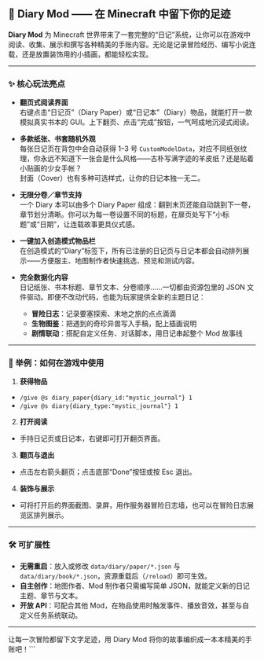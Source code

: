 ## 📖 Diary Mod —— 在 Minecraft 中留下你的足迹

**Diary Mod** 为 Minecraft 世界带来了一套完整的“日记”系统，让你可以在游戏中阅读、收集、展示和撰写各种精美的手账内容。无论是记录冒险经历、编写小说连载，还是放置装饰用的小插画，都能轻松实现。

---

### ✨ 核心玩法亮点

- **翻页式阅读界面**  
  右键点击“日记页”（Diary Paper）或“日记本”（Diary）物品，就能打开一款模拟真实书本的 GUI。上下翻页、点击“完成”按钮，一气呵成地沉浸式阅读。

- **多款纸张、书套随机外观**  
  每张日记页在背包中会自动获得 1–3 号 `CustomModelData`，对应不同纸张纹理，你永远不知道下一张会是什么风格——古朴写满字迹的羊皮纸？还是贴着小贴画的少女手帐？  
  封面（Cover）也有多种可选样式，让你的日记本独一无二。

- **无限分卷／章节支持**  
  一个 Diary 本可以由多个 Diary Paper 组成：翻到末页还能自动跳到下一卷，章节划分清晰。你可以为每一卷设置不同的标题，在扉页处写下“小标题”或“日期”，让连载故事更具仪式感。

- **一键加入创造模式物品栏**  
  在创造模式的“Diary”标签下，所有已注册的日记页与日记本都会自动排列展示——方便服主、地图制作者快速挑选、预览和测试内容。

- **完全数据化内容**  
  日记纸张、书本标题、章节文本、分卷顺序……一切都由资源包里的 JSON 文件驱动。即便不改动代码，也能为玩家提供全新的主题日记：
  - **冒险日志**：记录要塞探索、末地之旅的点点滴滴
  - **生物图鉴**：把遇到的奇珍异兽写入手稿，配上插画说明
  - **剧情联动**：搭配自定义任务、对话脚本，用日记串起整个 Mod 故事线

---

### 🎲 举例：如何在游戏中使用

1. **获得物品**
  - `/give @s diary_paper{diary_id:"mystic_journal"} 1`
  - `/give @s diary{diary_type:"mystic_journal"} 1`
2. **打开阅读**
  - 手持日记页或日记本，右键即可打开翻页界面。
3. **翻页与退出**
  - 点击左右箭头翻页；点击底部“Done”按钮或按 Esc 退出。
4. **装饰与展示**
  - 可将打开后的界面截图、录屏，用作服务器冒险日志墙，也可以在冒险日志展览区排列展示。

---

### 🛠 可扩展性

- **无需重启**：放入或修改 `data/diary/paper/*.json` 与 `data/diary/book/*.json`，资源重载后（`/reload`）即可生效。
- **自主创作**：地图作者、Mod 制作者只需编写简单 JSON，就能定义新的日记主题、章节与文本。
- **开放 API**：可配合其他 Mod，在物品使用时触发事件、播放音效，甚至与自定义任务系统联动。

---

让每一次冒险都留下文字足迹，用 Diary Mod 将你的故事编织成一本本精美的手账吧！```

